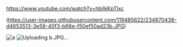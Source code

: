 https://www.youtube.com/watch?v=hbjlkKpTIxc



(https://user-images.githubusercontent.com/119485622/234870438-d4653513-3e58-40f3-b66e-f50ef50ad23b.JPG)



![a](https://user-images.githubusercontent.com/119485622/234870434-c3c50d38-7424-4a9a-aa5d-625f8b269844.JPG)
![Uploading b.JPG…]()
